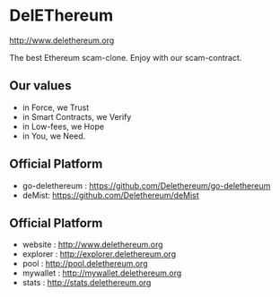 # DelEThereum
http://www.delethereum.org


The best Ethereum scam-clone. 
Enjoy with our scam-contract.

## Our values
* in Force, we Trust
* in Smart Contracts, we Verify
* in Low-fees, we Hope
* in You, we Need.

## Official Platform 
* go-delethereum : https://github.com/Delethereum/go-delethereum
* deMist: https://github.com/Delethereum/deMist

## Official Platform 
* website : http://www.delethereum.org
* explorer : http://explorer.delethereum.org
* pool : http://pool.delethereum.org
* mywallet : http://mywallet.delethereum.org
* stats : http://stats.delethereum.org
